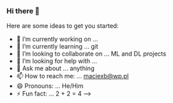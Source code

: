### Hi there 👋

Here are some ideas to get you started:

- 🔭 I’m currently working on ...
- 🌱 I’m currently learning ... git
- 👯 I’m looking to collaborate on ... ML and DL projects
- 🤔 I’m looking for help with ... 
- 💬 Ask me about ... anything
- 📫 How to reach me: ... maciexb@wp.pl
- 😄 Pronouns: ... He/Him
- ⚡ Fun fact: ... 2 + 2 = 4
-->
